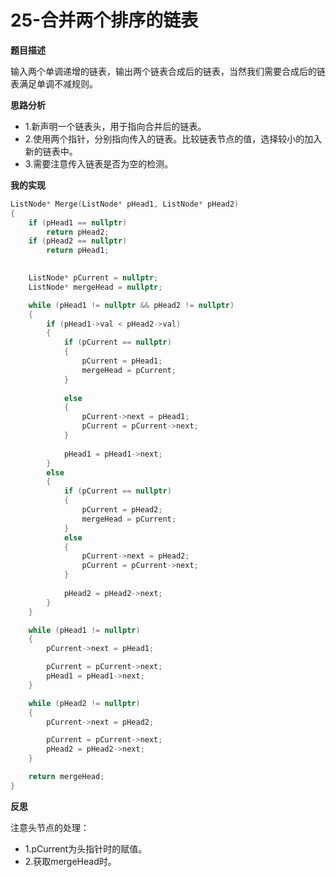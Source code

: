 # 25-合并两个排序的链表

**题目描述**

输入两个单调递增的链表，输出两个链表合成后的链表，当然我们需要合成后的链表满足单调不减规则。

**思路分析**

-	1.新声明一个链表头，用于指向合并后的链表。
-	2.使用两个指针，分别指向传入的链表。比较链表节点的值，选择较小的加入新的链表中。
-	3.需要注意传入链表是否为空的检测。

**我的实现**

```c
ListNode* Merge(ListNode* pHead1, ListNode* pHead2)
{
	if (pHead1 == nullptr)
		return pHead2;
	if (pHead2 == nullptr)
		return pHead1;

	
	ListNode* pCurrent = nullptr;
	ListNode* mergeHead = nullptr;

	while (pHead1 != nullptr && pHead2 != nullptr)
	{
		if (pHead1->val < pHead2->val)
		{
			if (pCurrent == nullptr)
			{
				pCurrent = pHead1;
				mergeHead = pCurrent;
			}
				
			else
			{
				pCurrent->next = pHead1;
				pCurrent = pCurrent->next;
			}
				
			pHead1 = pHead1->next;
		}
		else
		{
			if (pCurrent == nullptr)
			{
				pCurrent = pHead2;
				mergeHead = pCurrent;
			}
			else
			{
				pCurrent->next = pHead2;
				pCurrent = pCurrent->next;
			}
				
			pHead2 = pHead2->next;
		}
	}

	while (pHead1 != nullptr)
	{
		pCurrent->next = pHead1;

		pCurrent = pCurrent->next;
		pHead1 = pHead1->next;
	}

	while (pHead2 != nullptr)
	{
		pCurrent->next = pHead2;

		pCurrent = pCurrent->next;
		pHead2 = pHead2->next;
	}

	return mergeHead;
}
```

**反思**

注意头节点的处理：

-	1.pCurrent为头指针时的赋值。
-	2.获取mergeHead时。
